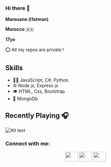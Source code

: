 ### Hi there 👋

**Marouane (l1stman)** 

**Morocco** 🇲🇦

**17yo**

⭕ All my repos are private !

## Skills
- 👨‍💻 JavaScript, C#, Python
- ⚙️ Node js, Express js
- 👁️ HTML, Css, Bootstrap 
- 💽 MongoDb

<h2> Recently Playing 🎧</h2>

![Alt text](https://spotify-recently-played-readme.vercel.app/api?user=5cqgqne50aicudjnwmvl9m2as&count=1)


<h3 align="left">Connect with me:</h3>
<p align="center">
<a href="https://twitter.com/l1stman" target="blank"><img align="center" src="https://cdn.jsdelivr.net/npm/simple-icons@6.4.0/icons/twitter.svg" alt="" height="30" width="40" /></a>
<a href="https://www.instagram.com/l1stman/" target="blank"><img align="center" src="https://cdn.jsdelivr.net/npm/simple-icons@6.4.0/icons/instagram.svg" alt="" height="30" width="40" /></a>
  <a href="https://discord.com/users/568415372114395136" target="blank"><img align="center" src="https://cdn.jsdelivr.net/npm/simple-icons@6.4.0/icons/discord.svg" alt="" height="30" width="40" /></a>
</p>
